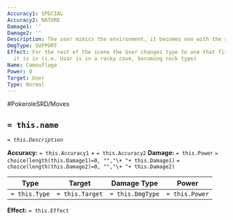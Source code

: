 ```yaml
---
Accuracy1: SPECIAL
Accuracy2: NATURE
Damage1: ''
Damage2: ''
Description: The user mimics the environment, it becomes one with the surroundings.
DmgType: SUPPORT
Effect: For the rest of the scene the User changes type to one that fits the terrain
  it is in (i.e. Usar is in a rocky cave, becoming rock type)
Name: Camouflage
Power: 0
Target: User
Type: Normal
---
```


#PokeroleSRD/Moves

## `= this.name` 
*`= this.Description`*

**Accuracy:** `= this.Accuracy1` + `= this.Accuracy2`
**Damage:** `= this.Power` `= choice(length(this.Damage1)=0, "","\+ "+ this.Damage1)` `= choice(length(this.Damage2)=0, "","\+ "+ this.Damage2)`

| Type          | Target          | Damage Type          | Power          |
| ------------- | --------------- | ---------------- | -------------- |
| `= this.Type` | `= this.Target` | `= this.DmgType` | `= this.Power` | 

**Effect:** `= this.Effect`